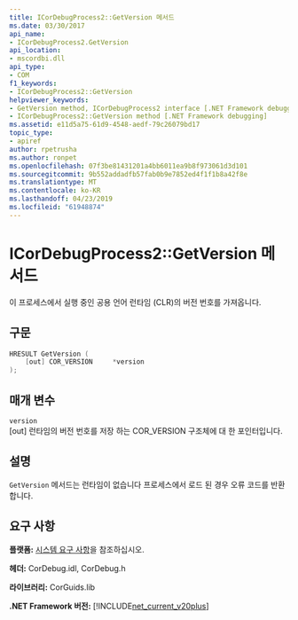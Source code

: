 ```yaml
---
title: ICorDebugProcess2::GetVersion 메서드
ms.date: 03/30/2017
api_name:
- ICorDebugProcess2.GetVersion
api_location:
- mscordbi.dll
api_type:
- COM
f1_keywords:
- ICorDebugProcess2::GetVersion
helpviewer_keywords:
- GetVersion method, ICorDebugProcess2 interface [.NET Framework debugging]
- ICorDebugProcess2::GetVersion method [.NET Framework debugging]
ms.assetid: e11d5a75-61d9-4548-aedf-79c26079bd17
topic_type:
- apiref
author: rpetrusha
ms.author: ronpet
ms.openlocfilehash: 07f3be81431201a4bb6011ea9b8f973061d3d101
ms.sourcegitcommit: 9b552addadfb57fab0b9e7852ed4f1f1b8a42f8e
ms.translationtype: MT
ms.contentlocale: ko-KR
ms.lasthandoff: 04/23/2019
ms.locfileid: "61948874"
---
```

# <a name="icordebugprocess2getversion-method"></a>ICorDebugProcess2::GetVersion 메서드

이 프로세스에서 실행 중인 공용 언어 런타임 (CLR)의 버전 번호를 가져옵니다.

## <a name="syntax"></a>구문

```cpp
HRESULT GetVersion (
    [out] COR_VERSION     *version
);
```

## <a name="parameters"></a>매개 변수

`version`\
[out] 런타임의 버전 번호를 저장 하는 COR_VERSION 구조체에 대 한 포인터입니다.

## <a name="remarks"></a>설명

`GetVersion` 메서드는 런타임이 없습니다 프로세스에서 로드 된 경우 오류 코드를 반환 합니다.

## <a name="requirements"></a>요구 사항

**플랫폼:** [시스템 요구 사항](../../../../docs/framework/get-started/system-requirements.md)을 참조하십시오.

**헤더:** CorDebug.idl, CorDebug.h

**라이브러리:** CorGuids.lib

**.NET Framework 버전:** [!INCLUDE[net_current_v20plus](../../../../includes/net-current-v20plus-md.md)]
